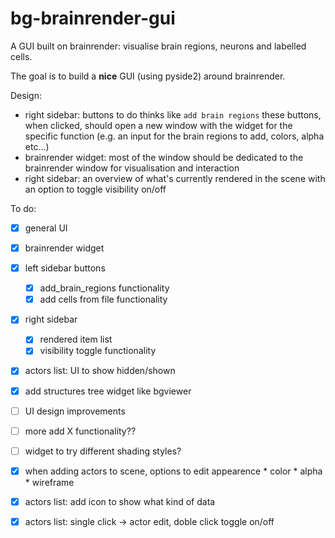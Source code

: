 # bg-brainrender-gui
A GUI built on brainrender: visualise brain regions, neurons and labelled cells. 

The goal is to build a **nice** GUI (using pyside2) around brainrender.

Design: 
  - right sidebar: buttons to do thinks like `add brain regions`
        these buttons, when clicked, should open a new window with the widget for the specific function (e.g. an input for the brain regions to add, colors, alpha etc...)
  - brainrender widget: most of the window should be dedicated to the brainrender window for visualisation and interaction
  - right sidebar: an overview of what's currently rendered in the scene with an option to toggle visibility on/off
  
  
To do:
 * [x] general UI
 * [x] brainrender widget
 * [x] left sidebar buttons
      * [x] add_brain_regions functionality
      * [x] add cells from file functionality
  * [x] right sidebar
       * [x] rendered item list
       * [x] visibility toggle functionality
  * [x] actors list: UI to show hidden/shown
  * [x] add structures tree widget like bgviewer
  
  * [ ] UI design improvements
  * [ ] more add X functionality??

  * [ ] widget to try different shading styles?
  * [x] when adding actors to scene, options to edit appearence
         * color
         * alpha
         * wireframe

  * [x] actors list: add icon to show what kind of data
  * [x] actors list: single click -> actor edit, doble click toggle on/off

